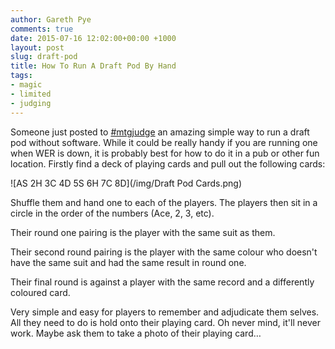 ```yaml
---
author: Gareth Pye
comments: true
date: 2015-07-16 12:02:00+00:00 +1000
layout: post
slug: draft-pod
title: How To Run A Draft Pod By Hand
tags:
- magic
- limited
- judging
---
```



Someone just posted to [#mtgjudge][1] an amazing simple way to run a draft pod 
without software. While it could be really handy if you are running one when WER is 
down, it is probably best for how to do it in a pub or other fun location. Firstly 
find a deck of playing cards and pull out the following cards:

![AS 2H 3C 4D 5S 6H 7C 8D](/img/Draft Pod Cards.png)

Shuffle them and hand one to each of the players. The players then sit in a circle in
the order of the numbers (Ace, 2, 3, etc).

Their round one pairing is the player with the same suit as them.

Their second round pairing is the player with the same colour who doesn't have the same
suit and had the same result in round one.

Their final round is against a player with the same record and a differently coloured 
card.

Very simple and easy for players to remember and adjudicate them selves. All they need
to do is hold onto their playing card. Oh never mind, it'll never work. Maybe ask them
to take a photo of their playing card…



[1]: http://chat.magicjudges.org/mtgjudge/
